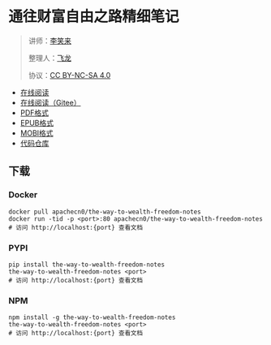 # 通往财富自由之路精细笔记

> 讲师：[李笑来](https://baike.baidu.com/item/李笑来/10966850)
> 
> 整理人：[飞龙](https://github.com/wizardforcel)
> 
> 协议：[CC BY-NC-SA 4.0](http://creativecommons.org/licenses/by-nc-sa/4.0/)

+ [在线阅读](https://wealfree.apachecn.org)
+ [在线阅读（Gitee）](https://apachecn.gitee.io/the-way-to-wealth-freedom-notes/)
+ [PDF格式](https://www.gitbook.com/download/pdf/book/wizardforcel/the-way-to-wealth-freedom-notes)
+ [EPUB格式](https://www.gitbook.com/download/epub/book/apachecn/the-way-to-wealth-freedom-notes)
+ [MOBI格式](https://www.gitbook.com/download/mobi/book/wizardforcel/the-way-to-wealth-freedom-notes)
+ [代码仓库](https://github.com/it-ebooks/the-way-to-wealth-freedom-notes)


## 下载

### Docker

```
docker pull apachecn0/the-way-to-wealth-freedom-notes
docker run -tid -p <port>:80 apachecn0/the-way-to-wealth-freedom-notes
# 访问 http://localhost:{port} 查看文档
```

### PYPI

```
pip install the-way-to-wealth-freedom-notes
the-way-to-wealth-freedom-notes <port>
# 访问 http://localhost:{port} 查看文档
```

### NPM

```
npm install -g the-way-to-wealth-freedom-notes
the-way-to-wealth-freedom-notes <port>
# 访问 http://localhost:{port} 查看文档
```
